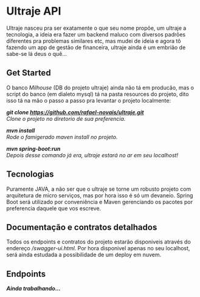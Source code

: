 # Ultraje API

Ultraje nasceu pra ser exatamente o que seu nome propõe, um ultraje a tecnologia, a ideia era fazer um backend maluco com diversos padrões diferentes pra problemas similares etc, mas mudei de ideia e agora tô fazendo um app de gestão de financeira, ultraje ainda é um embrião de sabe-se lá deus o quê...

## Get Started

O banco *Milhouse* (DB do projeto ultraje) ainda não tá em producão, mas o script do banco (em dialeto mysql) tá na pasta resources do projeto, dito isso tá na mão o passo a passo pra levantar o projeto localmente:

***git clone https://github.com/rafael-novais/ultraje.git***  
*Clone o projeto no diretorio de sua preferencia.*

***mvn install***  
*Rode o famigerado maven install no projeto.*

***mvn spring-boot:run***  
*Depois desse comando já era, ultraje estará no ar em seu localhost!*  


## Tecnologias

Puramente JAVA, a não ser que o ultraje se torne um robusto projeto com arquitetura de micro serviços, mas por hora isso é só um devaneio. Spring Boot será utilizado por conveniência e Maven gerenciando os pacotes por preferencia daquele que vos escreve.

## Documentação e contratos detalhados

Todos os endpoints e contratos do projeto estarão disponiveis através do endereço */swagger-ui.html*. Por hora disponivel apenas no seu localhost, será ainda estudada a possibilidade de um deploy em nuvem.

## Endpoints

***Ainda trabalhando...***
